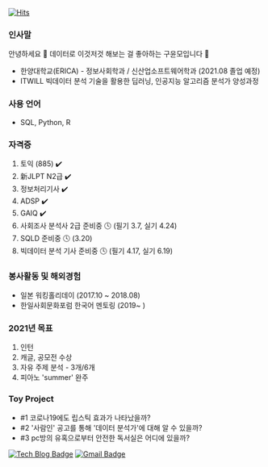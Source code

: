 [![Hits](https://hits.seeyoufarm.com/api/count/incr/badge.svg?url=https%3A%2F%2Fgithub.com%2FUknowYunmo&count_bg=%2379C83D&title_bg=%23555555&icon=&icon_color=%23E7E7E7&title=hits&edge_flat=false)](https://hits.seeyoufarm.com)
### 인사말
안녕하세요 👋 데이터로 이것저것 해보는 걸 좋아하는 구윤모입니다 :seedling:  
- 한양대학교(ERICA) - 정보사회학과 / 신산업소프트웨어학과 (2021.08 졸업 예정)  
- ITWILL 빅데이터 분석 기술을 활용한 딥러닝, 인공지능 알고리즘 분석가 양성과정

### 사용 언어  
- SQL, Python, R

### 자격증
1. 토익 (885) :heavy_check_mark:
2. 新JLPT N2급 :heavy_check_mark:
3. 정보처리기사 :heavy_check_mark:
4. ADSP :heavy_check_mark:
5. GAIQ :heavy_check_mark:
6. 사회조사 분석사 2급 준비중 🕓 (필기 3.7, 실기 4.24)
7. SQLD 준비중 🕓 (3.20)
8. 빅데이터 분석 기사 준비중 🕓 (필기 4.17, 실기 6.19)

### 봉사활동 및 해외경험  
- 일본 워킹홀리데이 (2017.10 ~ 2018.08)  
- 한일사회문화포럼 한국어 멘토링 (2019~ )

### 2021년 목표
1. 인턴
2. 캐글, 공모전 수상
3. 자유 주제 분석 - 3개/6개
4. 피아노 'summer' 완주

### Toy Project
- #1 코로나19에도 립스틱 효과가 나타났을까?  
- #2 '사람인' 공고를 통해 '데이터 분석가'에 대해 알 수 있을까?  
- #3 pc방의 유혹으로부터 안전한 독서실은 어디에 있을까?  


[![Tech Blog Badge](http://img.shields.io/badge/-Tech%20blog-black?style=flat-square&logo=github&link=https://loklee9.tistory.com/)](https://loklee9.tistory.com/) [![Gmail Badge](https://img.shields.io/badge/Gmail-d14836?style=flat-square&logo=Gmail&logoColor=white&link=kooym5@gmail.com)](mailto:kooym5@gmail.com)

<!--
**UknowYunmo/UknowYunmo** is a ✨ _special_ ✨ repository because its `README.md` (this file) appears on your GitHub profile.

Here are some ideas to get you started:

- 🔭 I’m currently working on ...
- 🌱 I’m currently learning ...
- 👯 I’m looking to collaborate on ...
- 🤔 I’m looking for help with ...
- 💬 Ask me about ...
- 📫 How to reach me: ...
- 😄 Pronouns: ...
- ⚡ Fun fact: ...
-->
